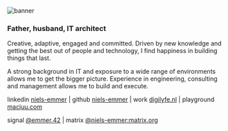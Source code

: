 ![banner](https://niels-emmer.github.io/assets/images/niels-emmer-banner.png "Niels Emmer - Banner pic")

### Father, husband, IT architect

Creative, adaptive, engaged and committed. Driven by new knowledge and getting the best out of people and technology, I find happiness in building things that last.

A strong background in IT and exposure to a wide range of environments allows me to get the bigger picture. Experience in engineering, consulting and management allows me to build and execute.

linkedin [niels-emmer](https://www.linkedin.com/in/niels-emmer/) | github [niels-emmer](https://github.com/niels-emmer) | work [digilyfe.nl](https://digilyfe.nl) | playground [macjuu.com](https://macjuu.com)

signal [@emmer.42](https://signal.me/#eu/QKtzc1ftkZ5WmEv8ZSb3jp0IllB-x8KjGFt4lqYLvyQ3-hMDQ15CqpZXpp37vmFg) | matrix [@niels-emmer:matrix.org](https://matrix.to/#/@niels-emmer:matrix.org) 
